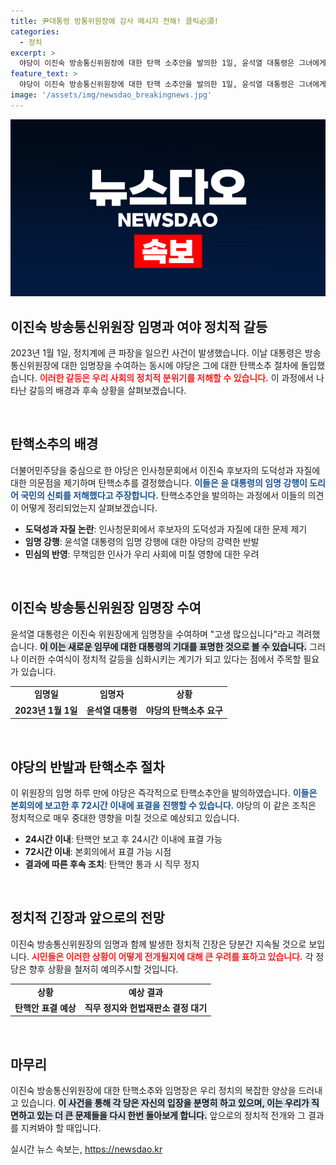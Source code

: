 ```yaml
---
title: 尹대통령 방통위원장에 감사 메시지 전해! 클릭必須!
categories:
  - 정치
excerpt: >
  야당이 이진숙 방송통신위원장에 대한 탄핵 소추안을 발의한 1일, 윤석열 대통령은 그녀에게 임명장을 수여했다. 임명 하루만에 탄핵 움직임이 가속화되며, 정치적 갈등이 심화되는 상황이 주목받고 있다!
feature_text: >
  야당이 이진숙 방송통신위원장에 대한 탄핵 소추안을 발의한 1일, 윤석열 대통령은 그녀에게 임명장을 수여했다. 임명 하루만에 탄핵 움직임이 가속화되며, 정치적 갈등이 심화되는 상황이 주목받고 있다!
image: '/assets/img/newsdao_breakingnews.jpg'
---
```


<p><img src="/assets/img/newsdao_breakingnews.jpg" alt="cryptoinkorea 속보" /></p>

<h2 data-ke-size="size26">이진숙 방송통신위원장 임명과 여야 정치적 갈등</h2>

<p data-ke-size="size16">2023년 1월 1일, 정치계에 큰 파장을 일으킨 사건이 발생했습니다. 이날 대통령은 방송통신위원장에 대한 임명장을 수여하는 동시에 야당은 그에 대한 탄핵소추 절차에 돌입했습니다. <b><span style="color: #ee2323;">이러한 갈등은 우리 사회의 정치적 분위기를 저해할 수 있습니다.</span></b> 이 과정에서 나타난 갈등의 배경과 후속 상황을 살펴보겠습니다.</p>

<p data-ke-size="size16">&nbsp;</p>

<h2 data-ke-size="size26">탄핵소추의 배경</h2>

<p data-ke-size="size16">더불어민주당을 중심으로 한 야당은 인사청문회에서 이진숙 후보자의 도덕성과 자질에 대한 의문점을 제기하며 탄핵소추를 결정했습니다. <b><span style="color: #1a5490;">이들은 윤 대통령의 임명 강행이 도리어 국민의 신뢰를 저해했다고 주장합니다.</span></b> 탄핵소추안을 발의하는 과정에서 이들의 의견이 어떻게 정리되었는지 살펴보겠습니다.</p>

<ul>
    <li><b>도덕성과 자질 논란</b>: 인사청문회에서 후보자의 도덕성과 자질에 대한 문제 제기</li>
    <li><b>임명 강행</b>: 윤석열 대통령의 임명 강행에 대한 야당의 강력한 반발</li>
    <li><b>민심의 반영</b>: 무책임한 인사가 우리 사회에 미칠 영향에 대한 우려</li>
</ul>

<p data-ke-size="size16">&nbsp;</p>

<h2 data-ke-size="size26">이진숙 방송통신위원장 임명장 수여</h2>

<p data-ke-size="size16">윤석열 대통령은 이진숙 위원장에게 임명장을 수여하며 "고생 많으십니다"라고 격려했습니다. <b><span style="background-color: #21538527;">이 이는 새로운 임무에 대한 대통령의 기대를 표명한 것으로 볼 수 있습니다.</span></b> 그러나 이러한 수여식이 정치적 갈등을 심화시키는 계기가 되고 있다는 점에서 주목할 필요가 있습니다.</p>

<table>
    <tr>
        <td style="text-align: center; height: 17px;"><b>임명일</b></td>
        <td style="text-align: center; height: 17px;"><b>임명자</b></td>
        <td style="text-align: center; height: 17px;"><b>상황</b></td>
    </tr>
    <tr>
        <td style="text-align: center; height: 17px;"><b>2023년 1월 1일</b></td>
        <td style="text-align: center; height: 17px;"><b>윤석열 대통령</b></td>
        <td style="text-align: center; height: 17px;"><b>야당의 탄핵소추 요구</b></td>
    </tr>
</table>

<p data-ke-size="size16">&nbsp;</p>

<h2 data-ke-size="size26">야당의 반발과 탄핵소추 절차</h2>

<p data-ke-size="size16">이 위원장의 임명 하루 만에 야당은 즉각적으로 탄핵소추안을 발의하였습니다. <b><span style="color: #1a5490;">이들은 본회의에 보고한 후 72시간 이내에 표결을 진행할 수 있습니다.</span></b> 야당의 이 같은 조칙은 정치적으로 매우 중대한 영향을 미칠 것으로 예상되고 있습니다.</p>

<ul>
    <li><b>24시간 이내</b>: 탄핵안 보고 후 24시간 이내에 표결 가능</li>
    <li><b>72시간 이내</b>: 본회의에서 표결 가능 시점</li>
    <li><b>결과에 따른 후속 조치</b>: 탄핵안 통과 시 직무 정지</li>
</ul>

<p data-ke-size="size16">&nbsp;</p>

<h2 data-ke-size="size26">정치적 긴장과 앞으로의 전망</h2>

<p data-ke-size="size16">이진숙 방송통신위원장의 임명과 함께 발생한 정치적 긴장은 당분간 지속될 것으로 보입니다. <b><span style="color: #ee2323;">시민들은 이러한 상황이 어떻게 전개될지에 대해 큰 우려를 표하고 있습니다.</span></b> 각 정당은 향후 상황을 철저히 예의주시할 것입니다.</p>

<table>
    <tr>
        <td style="text-align: center; height: 17px;"><b>상황</b></td>
        <td style="text-align: center; height: 17px;"><b>예상 결과</b></td>
    </tr>
    <tr>
        <td style="text-align: center; height: 17px;"><b>탄핵안 표결 예상</b></td>
        <td style="text-align: center; height: 17px;"><b>직무 정지와 헌법재판소 결정 대기</b></td>
    </tr>
</table>

<p data-ke-size="size16">&nbsp;</p>

<h2 data-ke-size="size26">마무리</h2>

<p data-ke-size="size16">이진숙 방송통신위원장에 대한 탄핵소추와 임명장은 우리 정치의 복잡한 양상을 드러내고 있습니다. <b><span style="background-color: #21538527;">이 사건을 통해 각 당은 자신의 입장을 분명히 하고 있으며, 이는 우리가 직면하고 있는 더 큰 문제들을 다시 한번 돌아보게 합니다.</span></b> 앞으로의 정치적 전개와 그 결과를 지켜봐야 할 때입니다. </p>
실시간 뉴스 속보는, <a href="https://newsdao.kr" rel="dofollow">https://newsdao.kr</a>


